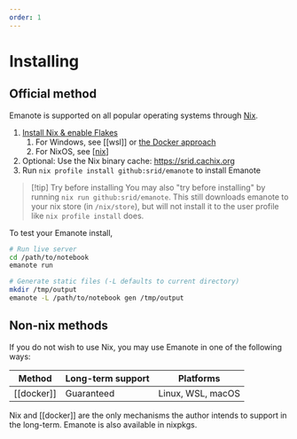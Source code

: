 ```yaml
---
order: 1
---
```


# Installing

## Official method

Emanote is supported on all popular operating systems through [Nix].

1. [Install Nix & enable Flakes](https://nixos.asia/en/install)
   1. For Windows, see [[wsl]] or [the Docker approach](https://github.com/srid/emanote/issues/230)
   1. For NixOS, see [[nix]]
1. Optional: Use the Nix binary cache: https://srid.cachix.org
2. Run `nix profile install github:srid/emanote` to install Emanote

>[!tip] Try before installing
>  You may also "try before installing" by running `nix run github:srid/emanote`. This still downloads emanote to your nix store (in `/nix/store`), but will not install it to the user profile like `nix profile install` does.

To test your Emanote install,

```bash
# Run live server
cd /path/to/notebook
emanote run

# Generate static files (-L defaults to current directory)
mkdir /tmp/output
emanote -L /path/to/notebook gen /tmp/output
```

[Nix]: https://nixos.org/download.html

## Non-nix methods

If you do not wish to use Nix, you may use Emanote in one of the following ways:

| Method     | Long-term support | Platforms         |
| ---------- | ----------------- | ----------------- |
| [[docker]] | Guaranteed        | Linux, WSL, macOS |

Nix and [[docker]] are the only mechanisms the author intends to support in the long-term. Emanote is also available in nixpkgs.
